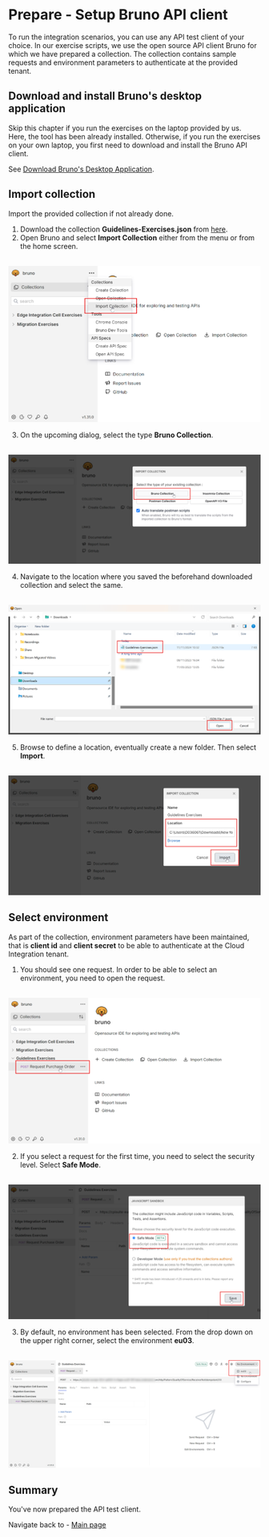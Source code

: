 # Prepare - Setup Bruno API client

To run the integration scenarios, you can use any API test client of your choice. In our exercise scripts,
we use the open source API client Bruno for which we have prepared a collection.
The collection contains sample requests and environment parameters to authenticate at the provided tenant.

## Download and install Bruno's desktop application

Skip this chapter if you run the exercises on the laptop provided by us. Here, the tool has been already installed.
Otherwise, if you run the exercises on your own laptop, you first need to download and install the Bruno API client.

See [Download Bruno's Desktop Application](https://docs.usebruno.com/get-started/bruno-basics/download).

## Import collection

Import the provided collection if not already done.

1. Download the collection **Guidelines-Exercises.json** from [here](/exercises/prep/download/Guidelines-Exercises.json).
2. Open Bruno and select **Import Collection** either from the menu or from the home screen.

<br>![](/exercises/prep/images/bruno-import-collection.png)

3. On the upcoming dialog, select the type **Bruno Collection**.

<br>![](/exercises/prep/images/bruno-import-collection-bruno.png)

4. Navigate to the location where you saved the beforehand downloaded collection and select the same.

<br>![](/exercises/prep/images/bruno-import-collection-file.png)

5. Browse to define a location, eventually create a new folder. Then select **Import**.

<br>![](/exercises/prep/images/bruno-import-collection-location.png)

## Select environment

As part of the collection, environment parameters have been maintained, that is **client id** and **client secret** to be able to authenticate at the Cloud Integration tenant.

1. You should see one request. In order to be able to select an environment, you need to open the request.

<br>![](/exercises/prep/images/bruno-import-collection-requests.png)

2. If you select a request for the first time, you need to select the security level. Select **Safe Mode**.

<br>![](/exercises/prep/images/bruno-open-save-mode.png)

3. By default, no environment has been selected. From the drop down on the upper right corner, select the environment **eu03**.

<br>![](/exercises/prep/images/bruno-environment-configure.png)

## Summary

You've now prepared the API test client.

Navigate back to - [Main page](/README.md)
